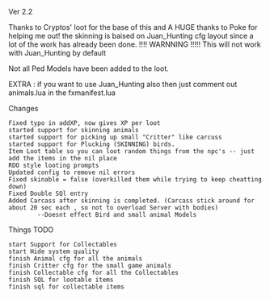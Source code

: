 Ver 2.2

Thanks to Cryptos' loot for the base of this
and A HUGE thanks to Poke for helping me out!
the skinning is baised on Juan_Hunting cfg layout since a lot of the work has already been done.
!!!! WARNNING !!!!! 
This will not work with Juan_Hunting by default

Not all Ped Models have been added to the loot.

EXTRA : if you want to use Juan_Hunting also then just comment out animals.lua in the fxmanifest.lua
	



Changes

	Fixed typo in addXP, now gives XP per loot
	started support for skinning animals
	started support for picking up small "Critter" like carcuss
	started support for Plucking (SKINNING) birds.
	Item Loot table so you can loot random things from the npc's -- just add the items in the nil place
	RDO style looting prompts
	Updated config to remove nil errors
	Fixed skinable = false (overkilled them while trying to keep cheatting down)
	Fixed Double SQl entry 
	Added Carcass after skinning is completed. (Carcass stick around for about 20 sec each , so not to overload Server with bodies)
			--Doesnt effect Bird and small animal Models



Things TODO

	start Support for Collectables
	start Hide system quality
	finish Animal cfg for all the animals
	finish Critter cfg for the small game animals
	finish Collectable cfg for all the Collectables
	finish SQL for lootable items
	finish sql for collectable items
